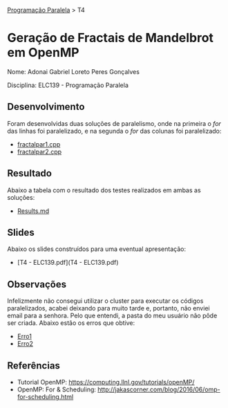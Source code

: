 [Programação Paralela](https://github.com/AndreaInfUFSM/elc139-2019a) > T4

# Geração de Fractais de Mandelbrot em OpenMP

Nome: Adonai Gabriel Loreto Peres Gonçalves

Disciplina: ELC139 - Programação Paralela

## Desenvolvimento

Foram desenvolvidas duas soluções de paralelismo, onde na primeira o *for* das linhas foi paralelizado, e na segunda o *for* das colunas foi paralelizado:
- [fractalpar1.cpp](fractalpar1.cpp)
- [fractalpar2.cpp](fractalpar2.cpp)

## Resultado

Abaixo a tabela com o resultado dos testes realizados em ambas as soluções:
- [Results.md](Results.md)

## Slides

Abaixo os slides construídos para uma eventual apresentação:
- [T4 - ELC139.pdf](T4 - ELC139.pdf)

## Observações

Infelizmente não consegui utilizar o cluster para executar os códigos paralelizados, acabei deixando para muito tarde e, portanto, não enviei email para a senhora. Pelo que entendi, a pasta do meu usuário não pôde ser criada. Abaixo estão os erros que obtive:

- [Erro1](Erro1.png)
- [Erro2](Erro2.png)

## Referências

- Tutorial OpenMP: https://computing.llnl.gov/tutorials/openMP/
- OpenMP: For & Scheduling: http://jakascorner.com/blog/2016/06/omp-for-scheduling.html